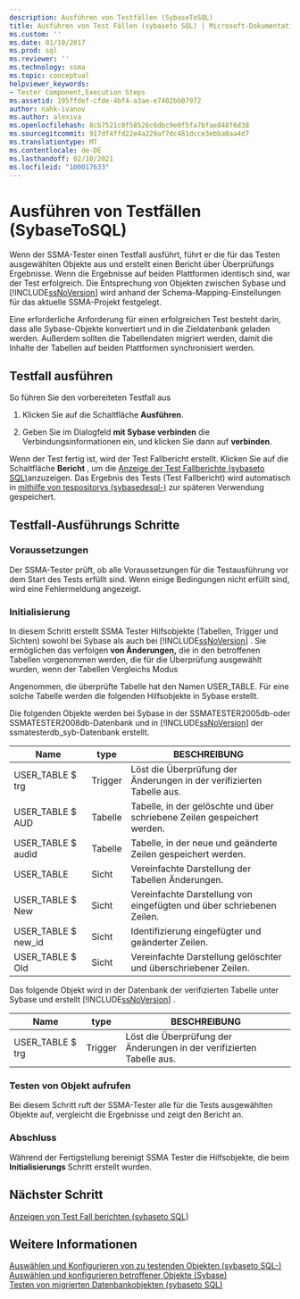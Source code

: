```yaml
---
description: Ausführen von Testfällen (SybaseToSQL)
title: Ausführen von Test Fällen (sybaseto SQL) | Microsoft-Dokumentation
ms.custom: ''
ms.date: 01/19/2017
ms.prod: sql
ms.reviewer: ''
ms.technology: ssma
ms.topic: conceptual
helpviewer_keywords:
- Tester Component,Execution Steps
ms.assetid: 195ffdef-cfde-4bf4-a3ae-e7402bb07972
author: nahk-ivanov
ms.author: alexiva
ms.openlocfilehash: 8cb7521c0f58526c6dbc9e0f5fa7bfae848f6d38
ms.sourcegitcommit: 917df4ffd22e4a229af7dc481dcce3ebba0aa4d7
ms.translationtype: MT
ms.contentlocale: de-DE
ms.lasthandoff: 02/10/2021
ms.locfileid: "100017633"
---
```

# <a name="running-test-cases-sybasetosql"></a>Ausführen von Testfällen (SybaseToSQL)
Wenn der SSMA-Tester einen Testfall ausführt, führt er die für das Testen ausgewählten Objekte aus und erstellt einen Bericht über Überprüfungs Ergebnisse. Wenn die Ergebnisse auf beiden Plattformen identisch sind, war der Test erfolgreich. Die Entsprechung von Objekten zwischen Sybase und [!INCLUDE[ssNoVersion](../../includes/ssnoversion-md.md)] wird anhand der Schema-Mapping-Einstellungen für das aktuelle SSMA-Projekt festgelegt.  
  
Eine erforderliche Anforderung für einen erfolgreichen Test besteht darin, dass alle Sybase-Objekte konvertiert und in die Zieldatenbank geladen werden. Außerdem sollten die Tabellendaten migriert werden, damit die Inhalte der Tabellen auf beiden Plattformen synchronisiert werden.  
  
## <a name="run-test-case"></a>Testfall ausführen  
So führen Sie den vorbereiteten Testfall aus  
  
1.  Klicken Sie auf die Schaltfläche **Ausführen**.  
  
2.  Geben Sie im Dialogfeld **mit Sybase verbinden** die Verbindungsinformationen ein, und klicken Sie dann auf **verbinden**.  
  
Wenn der Test fertig ist, wird der Test Fallbericht erstellt. Klicken Sie auf die Schaltfläche **Bericht** , um die [Anzeige der Test Fallberichte &#40;sybaseto SQL&#41;](../../ssma/sybase/viewing-test-case-reports-sybasetosql.md)anzuzeigen. Das Ergebnis des Tests (Test Fallbericht) wird automatisch in [mithilfe von tespositorys &#40;sybasedesql-&#41;](../../ssma/sybase/using-test-repositories-sybasetosql.md) zur späteren Verwendung gespeichert.  
  
## <a name="test-case-execution-steps"></a>Testfall-Ausführungs Schritte  
  
### <a name="prerequisites"></a>Voraussetzungen  
Der SSMA-Tester prüft, ob alle Voraussetzungen für die Testausführung vor dem Start des Tests erfüllt sind. Wenn einige Bedingungen nicht erfüllt sind, wird eine Fehlermeldung angezeigt.  
  
### <a name="initialization"></a>Initialisierung  
In diesem Schritt erstellt SSMA Tester Hilfsobjekte (Tabellen, Trigger und Sichten) sowohl bei Sybase als auch bei [!INCLUDE[ssNoVersion](../../includes/ssnoversion-md.md)] . Sie ermöglichen das verfolgen **von Änderungen,** die in den betroffenen Tabellen vorgenommen werden, die für die Überprüfung ausgewählt wurden, wenn der Tabellen Vergleichs Modus  
  
Angenommen, die überprüfte Tabelle hat den Namen USER_TABLE. Für eine solche Tabelle werden die folgenden Hilfsobjekte in Sybase erstellt.  
  
Die folgenden Objekte werden bei Sybase in der SSMATESTER2005db-oder SSMATESTER2008db-Datenbank und in [!INCLUDE[ssNoVersion](../../includes/ssnoversion-md.md)] der ssmatesterdb_syb-Datenbank erstellt.  
  
|Name|type|BESCHREIBUNG|  
|--------|--------|---------------|  
|USER_TABLE $ trg|Trigger|Löst die Überprüfung der Änderungen in der verifizierten Tabelle aus.|  
|USER_TABLE $ AUD|Tabelle|Tabelle, in der gelöschte und über schriebene Zeilen gespeichert werden.|  
|USER_TABLE $ audid|Tabelle|Tabelle, in der neue und geänderte Zeilen gespeichert werden.|  
|USER_TABLE|Sicht|Vereinfachte Darstellung der Tabellen Änderungen.|  
|USER_TABLE $ New|Sicht|Vereinfachte Darstellung von eingefügten und über schriebenen Zeilen.|  
|USER_TABLE $ new_id|Sicht|Identifizierung eingefügter und geänderter Zeilen.|  
|USER_TABLE $ Old|Sicht|Vereinfachte Darstellung gelöschter und überschriebener Zeilen.|  
  
Das folgende Objekt wird in der Datenbank der verifizierten Tabelle unter Sybase und erstellt [!INCLUDE[ssNoVersion](../../includes/ssnoversion-md.md)] .  
  
|Name|type|BESCHREIBUNG|  
|--------|--------|---------------|  
|USER_TABLE $ trg|Trigger|Löst die Überprüfung der Änderungen in der verifizierten Tabelle aus.|  
  
### <a name="test-object-calls"></a>Testen von Objekt aufrufen  
Bei diesem Schritt ruft der SSMA-Tester alle für die Tests ausgewählten Objekte auf, vergleicht die Ergebnisse und zeigt den Bericht an.  
  
### <a name="finalization"></a>Abschluss  
Während der Fertigstellung bereinigt SSMA Tester die Hilfsobjekte, die beim **Initialisierungs** Schritt erstellt wurden.  
  
## <a name="next-step"></a>Nächster Schritt  
[Anzeigen von Test Fall berichten &#40;sybaseto SQL&#41;](../../ssma/sybase/viewing-test-case-reports-sybasetosql.md)  
  
## <a name="see-also"></a>Weitere Informationen  
[Auswählen und Konfigurieren von zu testenden Objekten &#40;sybaseto SQL-&#41;](../../ssma/sybase/selecting-and-configuring-objects-to-test-sybasetosql.md)  
[Auswählen und konfigurieren betroffener Objekte &#40;Sybase&#41;](../../ssma/sybase/selecting-and-configuring-affected-objects-sybasetosql.md)  
[Testen von migrierten Datenbankobjekten &#40;sybaseto SQL&#41;](../../ssma/sybase/testing-migrated-database-objects-sybasetosql.md)  
  
